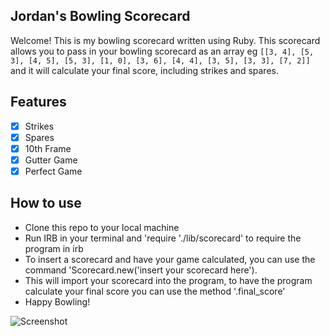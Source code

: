 ## Jordan's Bowling Scorecard

Welcome! This is my bowling scorecard written using Ruby. 
This scorecard allows you to pass in your bowling scorecard as an array eg ```[[3, 4], [5, 3], [4, 5], [5, 3], [1, 0], [3, 6], [4, 4], [3, 5], [3, 3], [7, 2]]``` and it will calculate your final score, including strikes and spares. 

## Features

  * [X] Strikes
  * [X] Spares
  * [X] 10th Frame
  * [X] Gutter Game
  * [X] Perfect Game

## How to use

- Clone this repo to your local machine
- Run IRB in your terminal and 'require './lib/scorecard' to require the program in irb
- To insert a scorecard and have your game calculated, you can use the command 'Scorecard.new('insert your scorecard here').
- This will import your scorecard into the program, to have the program calculate your final score you can use the method '.final_score'
- Happy Bowling! 

![Screenshot](https://imgur.com/Blw0tac.png)